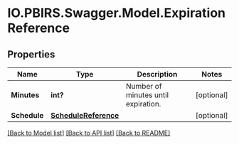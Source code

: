 # IO.PBIRS.Swagger.Model.ExpirationReference
## Properties

Name | Type | Description | Notes
------------ | ------------- | ------------- | -------------
**Minutes** | **int?** | Number of minutes until expiration. | [optional] 
**Schedule** | [**ScheduleReference**](ScheduleReference.md) |  | [optional] 

[[Back to Model list]](../README.md#documentation-for-models) [[Back to API list]](../README.md#documentation-for-api-endpoints) [[Back to README]](../README.md)

